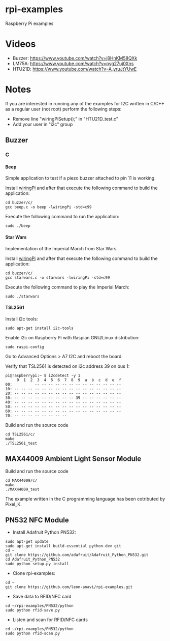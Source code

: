 # rpi-examples
Raspberry Pi examples

# Videos

* Buzzer: https://www.youtube.com/watch?v=j8HnKM58QXk
* LM75A: https://www.youtube.com/watch?v=pyg27uj0Xns
* HTU21D: https://www.youtube.com/watch?v=A_yruJtYUwE

# Notes

If you are interested in running any of the examples for I2C written in C/C++ as a regular user (not root) perform the following steps:
* Remove line "wiringPiSetup();" in "HTU21D_test.c"
* Add your user in "i2c" group

## Buzzer

### C

#### Beep

Simple application to test if a piezo buzzer attached to pin 11 is working.

Install [wiringPi](http://wiringpi.com/download-and-install/) and after that execute the following command to build the application:

```
cd buzzer/c/
gcc beep.c -o beep -lwiringPi -std=c99
```

Execute the following command to run the application:
```
sudo ./beep
```

#### Star Wars

Implementation of the Imperial March from Star Wars.

Install [wiringPi](http://wiringpi.com/download-and-install/) and after that execute the following command to build the application:

```
cd buzzer/c/
gcc starwars.c -o starwars -lwiringPi -std=c99
```

Execute the following command to play the Imperial March:
```
sudo ./starwars
```

#### TSL2561

Install i2c tools:
```
sudo apt-get install i2c-tools

```

Enable i2c on Raspberry Pi with Raspian GNU/Linux distribution:
```
sudo raspi-config
```

Go to Advanced Options > A7 I2C and reboot the board

Verify that TSL2561 is detected on i2c address 39 on bus 1:
```
pi@raspberrypi:~ $ i2cdetect -y 1
     0  1  2  3  4  5  6  7  8  9  a  b  c  d  e  f
00:          -- -- -- -- -- -- -- -- -- -- -- -- -- 
10: -- -- -- -- -- -- -- -- -- -- -- -- -- -- -- -- 
20: -- -- -- -- -- -- -- -- -- -- -- -- -- -- -- -- 
30: -- -- -- -- -- -- -- -- -- 39 -- -- -- -- -- -- 
40: -- -- -- -- -- -- -- -- -- -- -- -- -- -- -- -- 
50: -- -- -- -- -- -- -- -- -- -- -- -- -- -- -- -- 
60: -- -- -- -- -- -- -- -- -- -- -- -- -- -- -- -- 
70: -- -- -- -- -- -- -- --
```

Build and run the source code
```
cd TSL2561/c/
make
./TSL2561_test
```

## MAX44009 Ambient Light Sensor Module

Build and run the source code
```
cd MAX44009/c/
make
./MAX44009_test
```

The example written in the C programming language has been cotributed by Pixel_K.

## PN532 NFC Module

* Install Adafruit Python PN532:

```
sudo apt-get update
sudo apt-get install build-essential python-dev git
cd ~
git clone https://github.com/adafruit/Adafruit_Python_PN532.git
cd Adafruit_Python_PN532
sudo python setup.py install
```

* Clone rpi-examples:

```
cd ~
git clone https://github.com/leon-anavi/rpi-examples.git
```

* Save data to RFID/NFC card

```
cd ~/rpi-examples/PN532/python
sudo python rfid-save.py
```

* Listen and scan for RFID/NFC cards

```
cd ~/rpi-examples/PN532/python
sudo python rfid-scan.py
```
